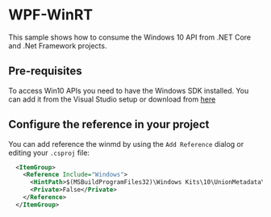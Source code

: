 # WPF-WinRT

This sample shows how to consume the Windows 10 API from .NET Core and .Net Framework projects.

## Pre-requisites
To access Win10 APIs you need to have the Windows SDK installed. You can add it from the Visual Studio setup or download from [here](https://developer.microsoft.com/en-us/windows/downloads/windows-10-sdk)

## Configure the reference in your project

You can add reference the winmd by using the `Add Reference` dialog or editing your `.csproj` file:

```xml
  <ItemGroup>
    <Reference Include="Windows">
      <HintPath>$(MSBuildProgramFiles32)\Windows Kits\10\UnionMetadata\10.0.16299.0\Windows.winmd</HintPath>
      <Private>False</Private>
    </Reference>
  </ItemGroup>
```
